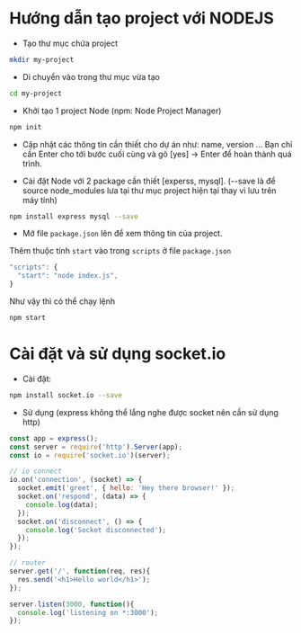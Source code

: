 # Hướng dẫn tạo project với NODEJS

* Tạo thư mục chứa project
```sh
mkdir my-project
```

* Di chuyển vào trong thư mục vừa tạo
```sh
cd my-project
```

* Khởi tạo 1 project Node (npm: Node Project Manager)
```sh
npm init
```

* Cập nhật các thông tin cần thiết cho dự án như: name, version ... Bạn chỉ cần Enter cho tới bước cuối cùng và gõ [yes] -> Enter để hoàn thành quá trình.

* Cài đặt Node với 2 package cần thiết [experss, mysql]. (--save là để source node_modules lưa tại thư mục project hiện tại thay vì lưu trên máy tính)
```sh
npm install express mysql --save
```

* Mở file `package.json` lên để xem thông tin của project.

Thêm thuộc tính `start` vào trong `scripts` ở file `package.json`
```js
"scripts": {
  "start": "node index.js",    
}
```

Như vậy thì có thể chạy lệnh
```sh
npm start
```

# Cài đặt và sử dụng socket.io

* Cài đặt: 
```sh
npm install socket.io --save
```

* Sử dụng (express không thể lắng nghe được socket nên cần sử dụng http)
```js
const app = express();
const server = require('http').Server(app);
const io = require('socket.io')(server);

// io connect
io.on('connection', (socket) => {
  socket.emit('greet', { hello: 'Hey there browser!' });
  socket.on('respond', (data) => {
    console.log(data);
  });
  socket.on('disconnect', () => {
    console.log('Socket disconnected');
  });
});

// router
server.get('/', function(req, res){
  res.send('<h1>Hello world</h1>');
});

server.listen(3000, function(){
  console.log('listening on *:3000');
});

```